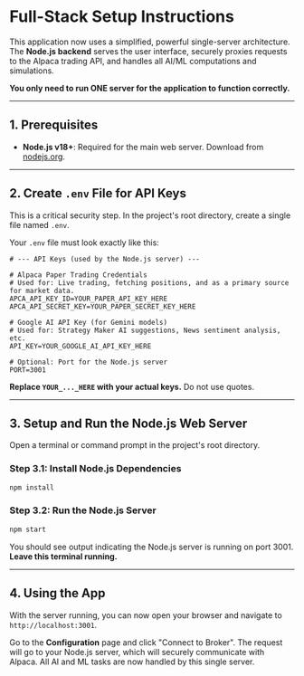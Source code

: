 # Full-Stack Setup Instructions

This application now uses a simplified, powerful single-server architecture. The **Node.js backend** serves the user interface, securely proxies requests to the Alpaca trading API, and handles all AI/ML computations and simulations.

**You only need to run ONE server for the application to function correctly.**

---

## 1. Prerequisites

- **Node.js v18+**: Required for the main web server. Download from [nodejs.org](https://nodejs.org/).

---

## 2. Create `.env` File for API Keys

This is a critical security step. In the project's root directory, create a single file named `.env`.

Your `.env` file must look exactly like this:

```env
# --- API Keys (used by the Node.js server) ---

# Alpaca Paper Trading Credentials
# Used for: Live trading, fetching positions, and as a primary source for market data.
APCA_API_KEY_ID=YOUR_PAPER_API_KEY_HERE
APCA_API_SECRET_KEY=YOUR_PAPER_SECRET_KEY_HERE

# Google AI API Key (for Gemini models)
# Used for: Strategy Maker AI suggestions, News sentiment analysis, etc.
API_KEY=YOUR_GOOGLE_AI_API_KEY_HERE

# Optional: Port for the Node.js server
PORT=3001
```

**Replace `YOUR_..._HERE` with your actual keys.** Do not use quotes.

---

## 3. Setup and Run the Node.js Web Server

Open a terminal or command prompt in the project's root directory.

### Step 3.1: Install Node.js Dependencies

```bash
npm install
```

### Step 3.2: Run the Node.js Server

```bash
npm start
```

You should see output indicating the Node.js server is running on port 3001. **Leave this terminal running.**

---

## 4. Using the App

With the server running, you can now open your browser and navigate to `http://localhost:3001`.

Go to the **Configuration** page and click "Connect to Broker". The request will go to your Node.js server, which will securely communicate with Alpaca. All AI and ML tasks are now handled by this single server.
